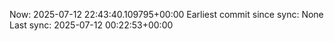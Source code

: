 Now: 2025-07-12 22:43:40.109795+00:00 Earliest commit since sync: None Last sync: 2025-07-12 00:22:53+00:00

